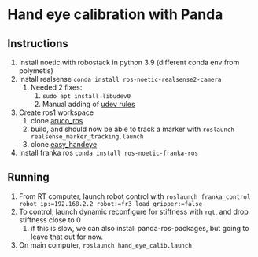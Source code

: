 # Hand eye calibration with Panda


## Instructions
1. Install noetic with robostack in python 3.9 (different conda env from polymetis)
2. Install realsense `conda install ros-noetic-realsense2-camera`
   1. Needed 2 fixes:
      1. `sudo apt install libudev0`
      2. Manual adding of [udev rules](https://github.com/IntelRealSense/realsense-ros/issues/1408#issuecomment-698128999)
3. Create ros1 workspace
   1. clone [aruco_ros](https://github.com/pal-robotics/aruco_ros/tree/noetic-devel)
   2. build, and should now be able to track a marker with `roslaunch realsense_marker_tracking.launch`
   3. clone [easy_handeye](https://github.com/IFL-CAMP/easy_handeye)
4. Install franka ros `conda install ros-noetic-franka-ros`

## Running
1. From RT computer, launch robot control with `roslaunch franka_control robot_ip:=192.168.2.2 robot:=fr3 load_gripper:=false`
2. To control, launch dynamic reconfigure for stiffness with `rqt`, and drop stiffness close to 0
   1. if this is slow, we can also install panda-ros-packages, but going to leave that out for now.
3. On main computer, `roslaunch hand_eye_calib.launch`